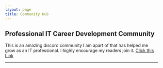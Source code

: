 ```yaml
---
layout: page
title: Community Hub
---
```

## Professional IT Career Development Community

This is an amazing discord community I am apart of that has helped me grow as an IT professional. I highly encourage my readers join it.
<a href="https://discord.gg/work-smarter-956006303061393428">Click this Link</a>

---


